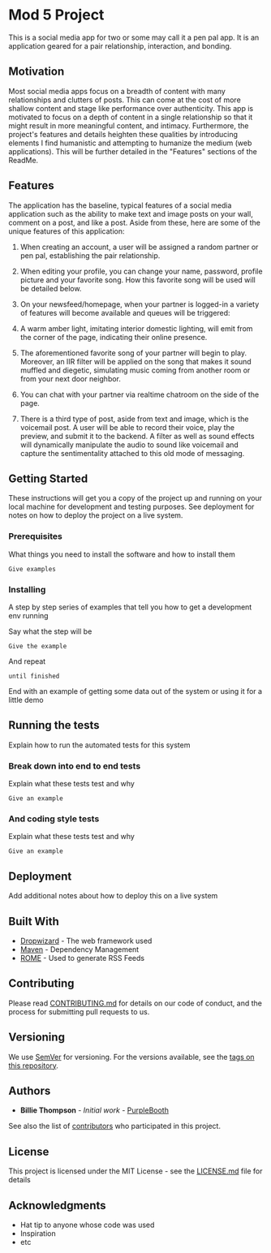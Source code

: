 # Mod 5 Project

This is a social media app for two or some may call it a pen pal app. It is an application geared for a pair relationship, interaction, and bonding.

## Motivation

Most social media apps focus on a breadth of content with many relationships and clutters of posts. This can come at the cost of more shallow content and stage like performance over authenticity. This app is motivated to focus on a depth of content in a single relationship so that it might result in more meaningful content, and intimacy. Furthermore, the project's features and details heighten these qualities by introducing elements I find humanistic and attempting to humanize the medium (web applications). This will be further detailed in the "Features" sections of the ReadMe.

## Features

The application has the baseline, typical features of a social media application such as the ability to make text and image posts on your wall, comment on a post, and like a post. Aside from these, here are some of the unique features of this application:

1. When creating an account, a user will be assigned a random partner or pen pal, establishing the pair relationship.

2. When editing your profile, you can change your name, password, profile picture and your favorite song. How this favorite song will be used will be detailed below.

3. On your newsfeed/homepage, when your partner is logged-in a variety of features will become available and queues will be triggered:
  1. A warm amber light, imitating interior domestic lighting, will emit from the corner of the page, indicating their online presence.
  2. The aforementioned favorite song of your partner will begin to play. Moreover, an IIR filter will be applied on the song that makes it sound muffled and diegetic, simulating music coming from another room or from your next door neighbor.
  3. You can chat with your partner via realtime chatroom on the side of the page.

4. There is a third type of post, aside from text and image, which is the voicemail post. A user will be able to record their voice, play the preview, and submit it to the backend. A filter as well as sound effects will dynamically manipulate the audio to sound like voicemail and capture the sentimentality attached to this old mode of messaging.  

## Getting Started

These instructions will get you a copy of the project up and running on your local machine for development and testing purposes. See deployment for notes on how to deploy the project on a live system.

### Prerequisites

What things you need to install the software and how to install them

```
Give examples
```

### Installing

A step by step series of examples that tell you how to get a development env running

Say what the step will be

```
Give the example
```

And repeat

```
until finished
```

End with an example of getting some data out of the system or using it for a little demo

## Running the tests

Explain how to run the automated tests for this system

### Break down into end to end tests

Explain what these tests test and why

```
Give an example
```

### And coding style tests

Explain what these tests test and why

```
Give an example
```

## Deployment

Add additional notes about how to deploy this on a live system

## Built With

* [Dropwizard](http://www.dropwizard.io/1.0.2/docs/) - The web framework used
* [Maven](https://maven.apache.org/) - Dependency Management
* [ROME](https://rometools.github.io/rome/) - Used to generate RSS Feeds

## Contributing

Please read [CONTRIBUTING.md](https://gist.github.com/PurpleBooth/b24679402957c63ec426) for details on our code of conduct, and the process for submitting pull requests to us.

## Versioning

We use [SemVer](http://semver.org/) for versioning. For the versions available, see the [tags on this repository](https://github.com/your/project/tags).

## Authors

* **Billie Thompson** - *Initial work* - [PurpleBooth](https://github.com/PurpleBooth)

See also the list of [contributors](https://github.com/your/project/contributors) who participated in this project.

## License

This project is licensed under the MIT License - see the [LICENSE.md](LICENSE.md) file for details

## Acknowledgments

* Hat tip to anyone whose code was used
* Inspiration
* etc
